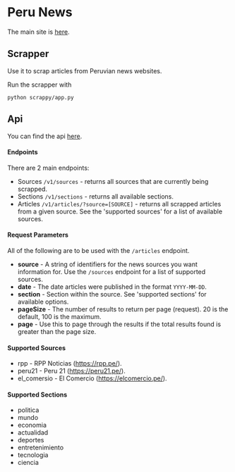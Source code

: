 <h1>Peru News</h1>

The main site is [here](https://www.perunews.xyz/).


<h2>Scrapper</h2>

Use it to scrap articles from Peruvian news websites.

Run the scrapper with

    python scrappy/app.py


<h2>Api</h2>

You can find the api [here](https://api.perunews.xyz/v1/sources).

<h4>Endpoints</h4>
There are 2 main endpoints:

 * Sources `/v1/sources` - returns all sources that are currently being scrapped.
 * Sections `/v1/sections` - returns all available sections.
 * Articles `/v1/articles/?source=[SOURCE]` - returns all scrapped articles from a given source. See the 'supported sources'
     for a list of available sources. 

<h4>Request Parameters</h4>

All of the following are to be used with the `/articles` endpoint.

 * **source** - A string of identifiers for the news sources you want information for. Use the `/sources` endpoint for a list
              of supported sources.
 * **date** - The date articles were published in the format `YYYY-MM-DD`.
 * **section** - Section within the source. See 'supported sections' for available options.
 * **pageSize** - The number of results to return per page (request). 20 is the default, 100 is the maximum.
 * **page** - Use this to page through the results if the total results found is greater than the page size.

<h4>Supported Sources</h4>

 * rpp - RPP Noticias (https://rpp.pe/).
 * peru21 - Peru 21 (https://peru21.pe/).
 * el_comersio - El Comercio (https://elcomercio.pe/).

<h4>Supported Sections</h4>

 * politica
 * mundo
 * economia
 * actualidad
 * deportes
 * entretenimiento
 * tecnologia
 * ciencia
